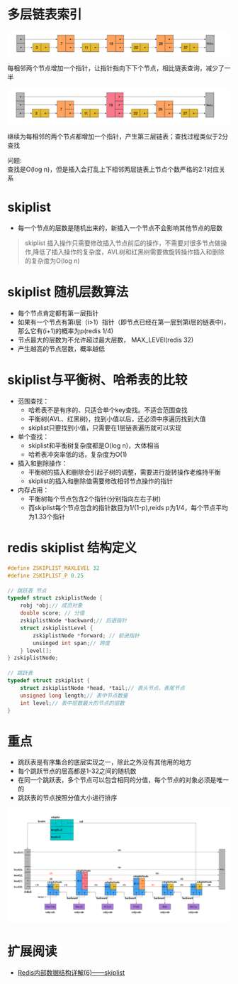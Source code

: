 # 多层链表索引
![](../assert/skip2node_linked_list.png)

每相邻两个节点增加一个指针，让指针指向下下个节点，相比链表查询，减少了一半

![](../assert/skip2node_level3_linked_list.png)

继续为每相邻的两个节点都增加一个指针，产生第三层链表；查找过程类似于2分查找

问题:\
查找是O(log n)，但是插入会打乱上下相邻两层链表上节点个数严格的2:1对应关系

# skiplist
- 每一个节点的层数是随机出来的，新插入一个节点不会影响其他节点的层数
> skiplist 插入操作只需要修改插入节点前后的操作，不需要对很多节点做操作,降低了插入操作的复杂度，AVL树和红黑树需要做旋转操作插入和删除的复杂度为O(log n)

# skiplist 随机层数算法
- 每个节点肯定都有第一层指针
- 如果有一个节点有第i层（i>1）指针（即节点已经在第一层到第i层的链表中)，那么它有(i+1)的概率为p(redis 1/4)
- 节点最大的层数为不允许超过最大层数， MAX_LEVEl(redis 32)
- 产生越高的节点层数，概率越低

# skiplist与平衡树、哈希表的比较
- 范围查找：
  - 哈希表不是有序的、只适合单个key查找。不适合范围查找
  - 平衡树(AVL、红黑树)，找到小值以后，还必须中序遍历找到大值
  - skiplist只要找到小值，只需要在1层链表遍历就可以实现
- 单个查找：
  - skiplist和平衡树复杂度都是O(log n)，大体相当
  - 哈希表冲突率低的话，复杂度为O(1)
- 插入和删除操作：
  - 平衡树的插入和删除会引起子树的调整，需要进行旋转操作老维持平衡
  - skiplist的插入和删除值需要修改相邻节点操作的指针
- 内存占用：
  - 平衡树每个节点包含2个指针(分别指向左右子树)
  - 而skiplist每个节点包含的指针数目为1/(1-p),reids p为1/4，每个节点平均为1.33个指针


# redis skiplist 结构定义
```c
#define ZSKIPLIST_MAXLEVEL 32
#define ZSKIPLIST_P 0.25

// 跳跃表 节点
typedef struct zskiplistNode {
    robj *obj;// 成员对象
    double score; // 分值
    zskiplistNode *backward;// 后退指针
    struct zskiplistLevel {
        zskiplistNode *forward; // 前进指针
        unsinged int span;// 跨度
    } level[];
} zskiplistNode;

// 跳跃表
typedef struct zskiplist {
    struct zskiplistNode *head, *tail;// 表头节点、表尾节点
    unsigned long length;// 表中节点数量
    int level;// 表中层数最大的节点的层数
}
```

# 重点
- 跳跃表是有序集合的底层实现之一，除此之外没有其他用的地方
- 每个跳跃节点的层高都是1-32之间的随机数
- 在同一个跳跃表，多个节点可以包含相同的分值，每个节点的对象必须是唯一的
- 跳跃表的节点按照分值大小进行排序


![](../assert/redis_skiplist_example.png)

# 扩展阅读
- [Redis内部数据结构详解(6)——skiplist](http://zhangtielei.com/posts/blog-redis-skiplist.html)